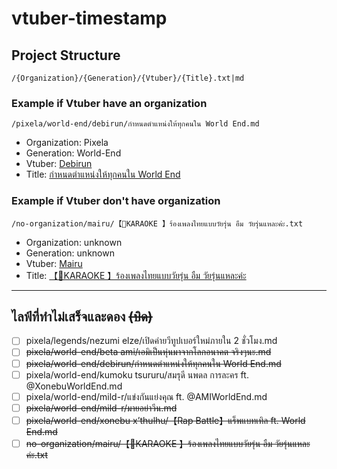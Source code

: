 # vtuber-timestamp

## Project Structure

`/{Organization}/{Generation}/{Vtuber}/{Title}.txt|md`

### Example if Vtuber have an organization

`/pixela/world-end/debirun/กำหนดตำแหน่งให้ทุกคนใน World End.md`

- Organization: Pixela
- Generation: World-End
- Vtuber: [Debirun](https://www.youtube.com/@DebirunWorldEnd)
- Title: [กำหนดตำแหน่งให้ทุกคนใน World End](https://www.youtube.com/watch?v=xxs--buslo4)

### Example if Vtuber don't have organization

`/no-organization/mairu/【🔴KARAOKE 】ร้องเพลงไทยแบบวัยรุ่น อืม วัยรุ่นแหละค่ะ.txt`

- Organization: unknown
- Generation: unknown
- Vtuber: [Mairu](https://www.youtube.com/@mairu_VT)
- Title: [【🔴KARAOKE 】ร้องเพลงไทยแบบวัยรุ่น อืม วัยรุ่นแหละค่ะ](https://www.youtube.com/watch?v=4qy_e9zNAaY)

---

## ไลฟ์ที่ทำไม่เสร็จและดอง ~~(บิด)~~

- [ ] pixela/legends/nezumi elze/เปิดค่ายวีทูปเบอร์ใหม่ภายใน 2 ชั่วโมง.md
- [ ] ~~pixela/world-end/beta ami/เอมิเป็นหุ่นมาจากโลกอนาคต จริงๆนะ.md~~
- [ ] ~~pixela/world-end/debirun/กำหนดตำแหน่งให้ทุกคนใน World End.md~~
- [ ] pixela/world-end/kumoku tsururu/สมรุดี นพดล การละคร ft. @XonebuWorldEnd.md
- [ ] pixela/world-end/mild-r/แข่งกันแย่งคุณ ft. @AMIWorldEnd.md
- [ ] ~~pixela/world-end/mild-r/มายอย่าวีน.md~~
- [ ] ~~pixela/world-end/xonebu x’thulhu/【Rap Battle】แร็พแบทเทิล ft. World End.md~~
- [ ] ~~no-organization/mairu/【🔴KARAOKE 】ร้องเพลงไทยแบบวัยรุ่น อืม วัยรุ่นแหละค่ะ.txt~~
